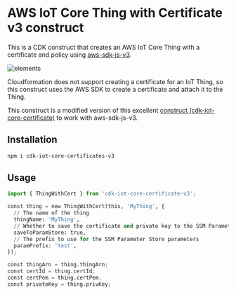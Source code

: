 # AWS IoT Core Thing with Certificate v3 construct

This is a CDK construct that creates an AWS IoT Core Thing with a certificate and policy using [aws-sdk-js-v3](https://github.com/aws/aws-sdk-js-v3).

![elements](./images/iot.png)

Cloudformation does not support creating a certificate for an IoT Thing, so this construct uses the AWS SDK to create a certificate and attach it to the Thing.

This construct is a modified version of this excellent [construct (cdk-iot-core-certificate)](https://github.com/devops-at-home/cdk-iot-core-certificates) to work with aws-sdk-js-v3.

## Installation

```bash
npm i cdk-iot-core-certificates-v3
```

## Usage

```python
import { ThingWithCert } from 'cdk-iot-core-certificate-v3';

const thing = new ThingWithCert(this, 'MyThing', {
  // The name of the thing
  thingName: 'MyThing',
  // Whether to save the certificate and private key to the SSM Parameter Store
  saveToParamStore: true,
  // The prefix to use for the SSM Parameter Store parameters
  paramPrefix: 'test',
});

const thingArn = thing.thingArn;
const certId = thing.certId;
const certPem = thing.certPem;
const privateKey = thing.privKey;
```
